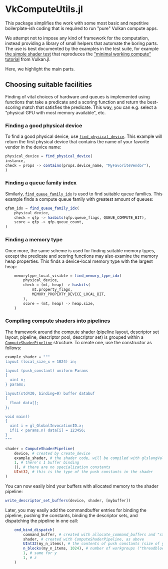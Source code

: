 
# VkComputeUtils.jl

This package simplifies the work with some most basic and repetitive
boilerplate-ish coding that is required to run "pure" Vulkan compute apps.

We attempt not to impose any kind of framework for the computation, instead
providing a library of small helpers that automate the boring parts. The use is
best documented by the examples in the test suite, for example [the simple
shader
test](https://github.com/LCSB-BioCore/VkComputeUtils.jl/blob/master/test/simple_shader.jl)
that reproduces the ["minimal working compute"
tutorial](https://juliagpu.github.io/Vulkan.jl/stable/tutorial/minimal_working_compute/)
from Vulkan.jl.

Here, we highlight the main parts.

## Choosing suitable facilities

Finding of vital choices of hardware and queues is implemented using functions
that take a predicate and a scoring function and return the best-scoring match
that satisfies the predicate. This way, you can e.g. select a "physical GPU
with most memory available", etc.

### Finding a good physical device

To find a good physical device, use [`find_physical_device`](@ref). This
example will return the first physical device that contains the name of your
favorite vendor in the device name:

```julia
physical_device = find_physical_device(
instance,
check = props -> contains(props.device_name, "MyFavoriteVendor"),
)
```

### Finding a queue family index

Similarly, [`find_queue_family_idx`](@ref) is used to find suitable queue
families. This example finds a compute queue family with greatest amount of
queues:

```julia
qfam_idx = find_queue_family_idx(
    physical_device,
    check = qfp -> hasbits(qfp.queue_flags, QUEUE_COMPUTE_BIT),
    score = qfp -> qfp.queue_count,
)
```

### Finding a memory type

Once more, the same scheme is used for finding suitable memory types, except
the predicate and scoring functions may also examine the memory heap
properties. This finds a device-local memory type with the largest heap:

```julia
    memorytype_local_visible = find_memory_type_idx(
        physical_device,
        check = (mt, heap) -> hasbits(
            mt.property_flags,
            MEMORY_PROPERTY_DEVICE_LOCAL_BIT,
        ),
        score = (mt, heap) -> heap.size,
    )
```

### Compiling compute shaders into pipelines

The framework around the compute shader (pipeline layout, descriptor set
layout, pipeline, descriptor pool, descriptor set) is grouped within a
[`ComputeShaderPipeline`](@ref) structure. To create one, use the constructor as follows:

```julia
example_shader = """
layout (local_size_x = 1024) in;

layout (push_constant) uniform Params
{
  uint n;
} params;

layout(std430, binding=0) buffer databuf
{
  float data[];
};

void main()
{
  uint i = gl_GlobalInvocationID.x;
  if(i < params.n) data[i] = 123456;
}
"""

shader = ComputeShaderPipeline(
    device, # created by create_device
    example_shader, # the shader code, will be compiled with glslangValidator
    1, # there's 1 buffer binding
    (), # there are no specialization constants
    UInt32, # this is the type of the push constants in the shader
)
```

You can now easily bind your buffers with allocated memory to the shader pipeline:

```julia
write_descriptor_set_buffers(device, shader, [mybuffer])
```

Later, you may easily add the commandbuffer entries for binding the pipeline,
pushing the constants, binding the descriptor sets, and dispatching the
pipeline in one call:

```julia
    cmd_bind_dispatch(
        command_buffer, # created with allocate_command_buffers and "started" with begin_command_buffer
        shader, # created with ComputeShaderPipeline, as above
        UInt32(my_n_items), # the contents of push constants (size of your buffer)
        n_blocks(my_n_items, 1024), # number of workgroups ("threadblocks") in x direction
        1, # same for y
        1, # z
    )
```
